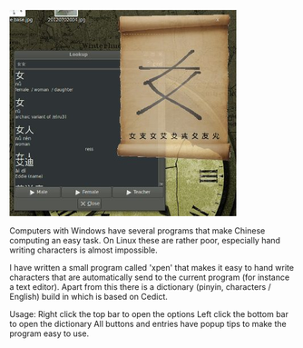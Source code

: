![Alt text](https://github.com/arievanleyen/xpen/blob/master/screenshot.jpg "screenshot")

Computers with Windows have several programs that make Chinese computing an easy task. On Linux these are rather poor, especially hand writing characters is almost impossible.

I have written a small program called 'xpen' that makes it easy to hand write characters that are automatically send to the current program (for instance a text editor). Apart from this there is a dictionary (pinyin, characters / English) build in which is based on Cedict.

Usage:
Right click the top bar to open the options
Left click the bottom bar to open the dictionary
All buttons and entries have popup tips to make the program easy to use.

